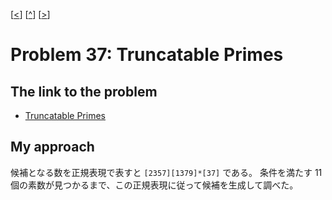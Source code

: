 \[[<](./p0036.md)] \[[^](../README_ja.md)] \[[>](./p0038.md)]

# Problem 37: Truncatable Primes

## The link to the problem

- [Truncatable Primes](https://projecteuler.net/problem=37)

## My approach

候補となる数を正規表現で表すと `[2357][1379]*[37]` である。
条件を満たす 11 個の素数が見つかるまで、この正規表現に従って候補を生成して調べた。


